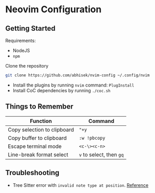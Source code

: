 # Neovim Configuration

## Getting Started

Requirements:

* NodeJS
* `npm`

Clone the repository

```bash
git clone https://github.com/abhisek/nvim-config ~/.config/nvim
```

* Install the plugins by running `nvim` command: `PlugInstall`
* Install  CoC dependencies by running `./coc.sh`

## Things to Remember

| Function                    | Command                  |
|-----------------------------|--------------------------|
| Copy selection to clipboard | `"+y`                    |
| Copy buffer to clipboard    | `:w !pbcopy`             |
| Escape terminal mode        | `<c-\><c-n>`             |
| Line-break format select    | `v` to select, then `gq` |

## Troubleshooting

* Tree Sitter error with `invalid note type at position`. [Reference](https://github.com/nvim-treesitter/nvim-treesitter#i-get-query-error-invalid-node-type-at-position)

